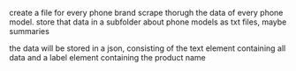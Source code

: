 create a file for every phone brand
scrape thorugh the data of every phone model. store that data in a subfolder about phone models as txt files, maybe summaries

the data will be stored in a json, consisting of the text element containing all data and a label element containing the product name
